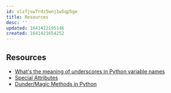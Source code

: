 ```yaml
---
id: vlzfjsw7rdz5wnj1w5qp5ge
title: Resources
desc: ''
updated: 1641422195146
created: 1641421654252
---
```



## Resources

- [What's the meaning of underscores in Python variable names][0]
- [Special Attributes][1]
- [Dunder/Magic Methods in Python][2]

[0]: https://youtu.be/ALZmCy2u0jQ
[1]: https://docs.python.org/3/reference/datamodel.html#:~:text=formal%20parameter%20list.-,Special%20attributes%3A,-Attribute
[2]: https://www.section.io/engineering-education/dunder-methods-python/
